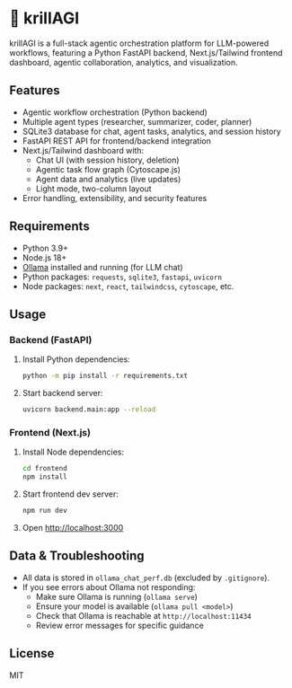 
# 🦐 krillAGI

krillAGI is a full-stack agentic orchestration platform for LLM-powered workflows, featuring a Python FastAPI backend, Next.js/Tailwind frontend dashboard, agentic collaboration, analytics, and visualization.

## Features
- Agentic workflow orchestration (Python backend)
- Multiple agent types (researcher, summarizer, coder, planner)
- SQLite3 database for chat, agent tasks, analytics, and session history
- FastAPI REST API for frontend/backend integration
- Next.js/Tailwind dashboard with:
  - Chat UI (with session history, deletion)
  - Agentic task flow graph (Cytoscape.js)
  - Agent data and analytics (live updates)
  - Light mode, two-column layout
- Error handling, extensibility, and security features

## Requirements
- Python 3.9+
- Node.js 18+
- [Ollama](https://ollama.com/download) installed and running (for LLM chat)
- Python packages: `requests`, `sqlite3`, `fastapi`, `uvicorn`
- Node packages: `next`, `react`, `tailwindcss`, `cytoscape`, etc.

## Usage

### Backend (FastAPI)
1. Install Python dependencies:
   ```bash
   python -m pip install -r requirements.txt
   ```
2. Start backend server:
   ```bash
   uvicorn backend.main:app --reload
   ```

### Frontend (Next.js)
1. Install Node dependencies:
   ```bash
   cd frontend
   npm install
   ```
2. Start frontend dev server:
   ```bash
   npm run dev
   ```
3. Open [http://localhost:3000](http://localhost:3000)

## Data & Troubleshooting
- All data is stored in `ollama_chat_perf.db` (excluded by `.gitignore`).
- If you see errors about Ollama not responding:
  - Make sure Ollama is running (`ollama serve`)
  - Ensure your model is available (`ollama pull <model>`)
  - Check that Ollama is reachable at `http://localhost:11434`
  - Review error messages for specific guidance

## License
MIT
